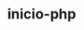<?php
$nome = "gabriely jó da silva";
$altura = 1.65;
$profissao = "estudante";
$cidade_natal = "guarulhos";
$pais = "brasil";
$ano_atual = 2025;
$ano_nasc = 2007;
$idade = $ano_atual - $ano_nasc;

echo "meu nome é {$nome}, minha altura é {$altura} sou {$profissao} nasci na cidade de {$cidade_natal}
no país {$pais}, no ano de {$ano_nasc} e tenho {$idade} anos."
?>

# inicio-php
